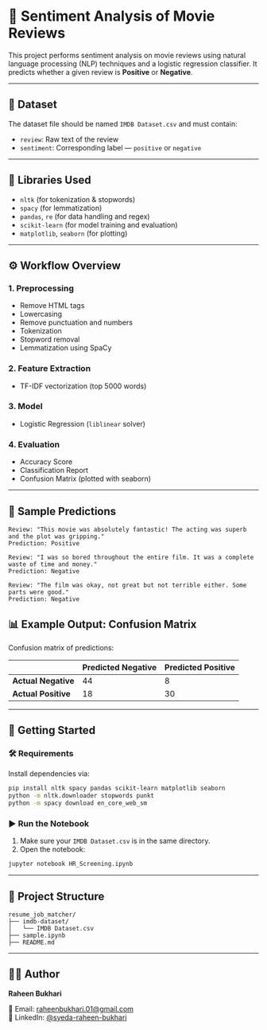 # 🎯 Sentiment Analysis of Movie Reviews

This project performs sentiment analysis on movie reviews using natural language processing (NLP) techniques and a logistic regression classifier. It predicts whether a given review is **Positive** or **Negative**.

---

## 📁 Dataset

The dataset file should be named `IMDB Dataset.csv` and must contain:

- `review`: Raw text of the review  
- `sentiment`: Corresponding label — `positive` or `negative`

---

## 🧰 Libraries Used

- `nltk` (for tokenization & stopwords)  
- `spacy` (for lemmatization)  
- `pandas`, `re` (for data handling and regex)  
- `scikit-learn` (for model training and evaluation)  
- `matplotlib`, `seaborn` (for plotting)

---

## ⚙️ Workflow Overview

### 1. Preprocessing
- Remove HTML tags  
- Lowercasing  
- Remove punctuation and numbers  
- Tokenization  
- Stopword removal  
- Lemmatization using SpaCy

### 2. Feature Extraction
- TF-IDF vectorization (top 5000 words)

### 3. Model
- Logistic Regression (`liblinear` solver)

### 4. Evaluation
- Accuracy Score  
- Classification Report  
- Confusion Matrix (plotted with seaborn)

---

## 🧪 Sample Predictions

```text
Review: "This movie was absolutely fantastic! The acting was superb and the plot was gripping."
Prediction: Positive

Review: "I was so bored throughout the entire film. It was a complete waste of time and money."
Prediction: Negative

Review: "The film was okay, not great but not terrible either. Some parts were good."
Prediction: Negative
````

## 📊 Example Output: Confusion Matrix

Confusion matrix of predictions:

|                     | Predicted Negative | Predicted Positive |
| ------------------- | ------------------ | ------------------ |
| **Actual Negative** | 44                 | 8                  |
| **Actual Positive** | 18                 | 30                 |

---

## 🏁 Getting Started

### 🛠️ Requirements

Install dependencies via:

```bash
pip install nltk spacy pandas scikit-learn matplotlib seaborn
python -m nltk.downloader stopwords punkt
python -m spacy download en_core_web_sm
```

### ▶️ Run the Notebook

1. Make sure your `IMDB Dataset.csv` is in the same directory.
2. Open the notebook:

```bash
jupyter notebook HR_Screening.ipynb
```

---
## 📂 Project Structure

```text
resume_job_matcher/
├── imdb-dataset/
│   └── IMDB Dataset.csv
├── sample.ipynb
├── README.md
```

---

## 🙋‍♂️ Author

**Raheen Bukhari**

📧 Email: [raheenbukhari.01@gmail.com](mailto:raheenbukhari.01@gmail.com)  
🔗 LinkedIn: [@syeda-raheen-bukhari](https://www.linkedin.com/in/syeda-raheen-bukhari-5366aa2b2/)


